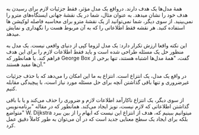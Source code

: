 همهٔ مدل‌ها یک هدف دارند. درواقع یک مدل مؤثر، فقط جزئیات لازم برای رسیدن به هدف خود را نشان میدهد. به عنوان مثال، شما در یک نقشهٔ جهانی ایستگاه‌های مترو را نمی‌بینید. از سوی دیگر، شما نمی‌توانید از یک نقشهٔ مترو برای محاسبه فاصله لوکیشن ها استفاده کنید. هر نقشه فقط اطلاعاتی را که به آن مربوط هست را نگهداری و نمایش میدهد.

این نکته واقعا ارزش تکرار دارد: یک مدل لزوما کپی از دنیای واقعی نیست. یک مدل به منظور حل یک مسئله طراحی شده است و باید فقط اطلاعات لازم را برای این هدف فراهم کند. یا همانطور که George Box گفت، "همهٔ مدل‌ها اشتباه هستند، تنها برخی از آن‌ها مفید هستند."

در واقع یک مدل، یک انتزاع است. انتزاع به ما این امکان را می‌دهد که با حذف جزئیات غیرضروری و تنها باقی گذاشتن آنچه برای حل مسئله مورد نیاز است، با پیچیدگی مقابله کنیم.

از سوی دیگر، یک انتزاع ناکارآمد اطلاعات لازم و ضروری را حذف می‌کند و یا با باقی گذاشتن اطلاعاتی که لازم نیست، نویز ایجاد می‌کند. همانطور که در مقاله "برنامه‌نویس متواضع" W. Dijkstra میتوانیم ببینیم که، هدف از انتزاع این نیست که ابهام را از بین ببرد بلکه برای ایجاد یک سطح معنایی جدید است که در آن می‌توان به طور کاملاً دقیق عمل کرد.

